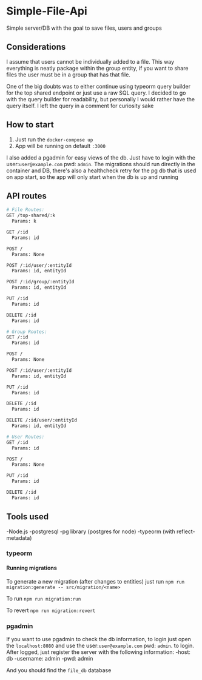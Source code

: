 # Simple-File-Api

Simple server/DB with the goal to save files, users and groups

## Considerations

I assume that users cannot be individually added to a file. This way everything is neatly package within the group entity, if you want to share files the user must be in a group that has that file.

One of the big doubts was to either continue using typeorm query builder for the top shared endpoint or just use a raw SQL query. I decided
to go with the query builder for readability, but personally I would rather have the query itself. I left the query in a comment for curiosity sake

## How to start

1. Just run the `docker-compose up`
2. App will be running on default `:3000`

I also added a pgadmin for easy views of the db. Just have to login with the user:`user@example.com`  pwd: `admin`. 
The migrations should run directly in the container and DB, there's also a healthcheck retry for the pg db that is used on app start, so the app will only start when the db is up and running

## API routes

```bash
# File Routes:
GET /top-shared/:k
  Params: k

GET /:id
  Params: id

POST /
  Params: None

POST /:id/user/:entityId
  Params: id, entityId

POST /:id/group/:entityId
  Params: id, entityId

PUT /:id
  Params: id

DELETE /:id
  Params: id

# Group Routes:
GET /:id
  Params: id

POST /
  Params: None

POST /:id/user/:entityId
  Params: id, entityId

PUT /:id
  Params: id

DELETE /:id
  Params: id

DELETE /:id/user/:entityId
  Params: id, entityId

# User Routes:
GET /:id
  Params: id

POST /
  Params: None

PUT /:id
  Params: id

DELETE /:id
  Params: id
```

## Tools used

-Node.js
-postgresql
-pg library (postgres for node)
-typeorm (with reflect-metadata)

### typeorm

#### Running migrations

To generate a new migration (after changes to entities) just run `npm run migration:generate -- src/migration/<name>`

To run `npm run migration:run`

To revert `npm run migration:revert`

### pgadmin

If you want to use pgadmin to check the db information, to login just open the `localhost:8080` and use the user:`user@example.com`  pwd: `admin`. to login. After logged, just register the server with the following information:
-host: db
-username: admin
-pwd: admin

And you should find the `file_db` database
